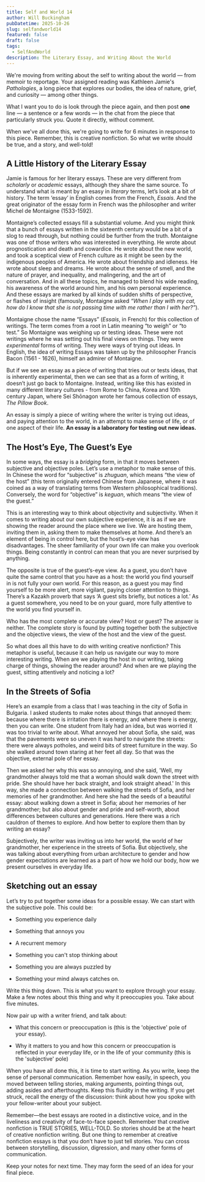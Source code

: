 ```yaml
---
title: Self and World 14
author: Will Buckingham
pubDatetime: 2025-10-26
slug: selfandworld14
featured: false
draft: false
tags:
  - SelfAndWorld
description: The Literary Essay, and Writing About the World
---
```

We're moving from writing about the self to writing about the world — from memoir to reportage. Your assigned reading was Kathleen Jamie's _Pathologies_, a long piece that explores our bodies, the idea of nature, grief, and curiosity — among other things.

What I want you to do is look through the piece again, and then post **one** line — a sentence or a few words — in the chat from the piece that particularly struck you. Quote it directly, without comment.

When we've all done this, we're going to write for 6 minutes in response to this piece. Remember, this is creative nonfiction. So what we write should be true, and a story, and well-told!

## A Little History of the Literary Essay

Jamie is famous for her literary essays. These are very different from _scholarly_ or _academic_ essays, although they share the same source. To understand what is meant by an esasy in _literary_ terms, let’s look at a bit of history. The term ‘essay’ in English comes from the French, _Essais_. And the great originator of the essay form in French was the philosopher and writer Michel de Montaigne (1533-1592).

Montaigne’s collected essays fill a substantial volume. And you might think that a bunch of essays written in the sixteenth century would be a bit of a slog to read through, but nothing could be further from the truth. Montaigne was one of those writers who was interested in everything. He wrote about prognostication and death and cowardice. He wrote about the new world, and took a sceptical view of French culture as it might be seen by the indigenous peoples of America. He wrote about friendship and idleness. He wrote about sleep and dreams. He wrote about the sense of smell, and the nature of prayer, and inequality, and malingering, and the art of conversation. And in all these topics, he managed to blend his wide reading, his awareness of the world around him, and his own personal experience. And these essays are marked by all kinds of sudden shifts of perspective, or flashes of insight (famously, Montaigne asked _“When I play with my cat, how do I know that she is not passing time with me rather than I with her?”_).

Montaigne chose the name “Essays” (_Essais_, in French) for this collection of writings. The term comes from a root in Latin meaning “to weigh” or “to test.” So Montaigne was weighing up or testing ideas. These were not writings where he was setting out his final views on things. They were _experimental_ forms of writing. They were ways of trying out ideas. In English, the idea of writing Essays was taken up by the philosopher Francis Bacon (1561 - 1626), himself an admirer of Montaigne.

But if we see an essay as a piece of writing that tries out or tests ideas, that is inherently experimental, then we can see that as a form of writing, it doesn’t just go back to Montaigne. Instead, writing like this has existed in many different literary cultures - from Rome to China, Korea and 10th century Japan, where Sei Shōnagon wrote her famous collection of essays, _The Pillow Book_.

An essay is simply a piece of writing where the writer is trying out ideas, and paying attention to the world, in an attempt to make sense of life, or of one aspect of their life. **An essay is a laboratory for testing out new ideas.**

## The Host’s Eye, The Guest’s Eye

In some ways, the essay is a _bridging_ form, in that it moves between subjective and objective poles. Let’s use a metaphor to make sense of this. In Chinese the word for “subjective” is _zhuguan_, which means “the view of the host” (this term originally entered Chinese from Japanese, where it was coined as a way of translating terms from Western philosophical traditions). Conversely, the word for “objective” is _keguan_, which means “the view of the guest.”

This is an interesting way to think about objectivity and subjectivity. When it comes to writing about our own subjective experience, it is as if we are showing the reader around the place where we live. We are hosting them, inviting them in, asking them to make themselves at home. And there’s an element of being in control here, but the host’s-eye view has disadvantages. The sheer familiarity of your own life can make you overlook things. Being constantly in control can mean that you are never surprised by anything.

The opposite is true of the guest’s-eye view. As a guest, you don’t have quite the same control that you have as a host: the world you find yourself in is not fully your own world. For this reason, as a guest you may find yourself to be more alert, more vigilant, paying closer attention to things. There’s a Kazakh proverb that says ‘A guest sits briefly, but notices a lot.’ As a guest somewhere, you need to be on your guard, more fully attentive to the world you find yourself in.

Who has the most complete or accurate view? Host or guest? The answer is neither. The complete story is found by putting together both the subjective and the objective views, the view of the host and the view of the guest.

So what does all this have to do with writing creative nonfiction? This metaphor is useful, because it can help us navigate our way to more interesting writing. When are we playing the host in our writing, taking charge of things, showing the reader around? And when are we playing the guest, sitting attentively and noticing a lot?

## In the Streets of Sofia

Here’s an example from a class that I was teaching in the city of Sofia in Bulgaria. I asked students to make notes about things that annoyed them: because where there is irritation there is energy, and where there is energy, then you can write. One student from Italy had an idea, but was worried it was too trivial to write about. What annoyed her about Sofia, she said, was that the pavements were so uneven it was hard to navigate the streets: there were always potholes, and weird bits of street furniture in the way. So she walked around town staring at her feet all day. So that was the objective, external pole of her essay.

Then we asked her why this was so annoying, and she said, 'Well, my grandmother always told me that a woman should walk down the street with pride. She should have her back straight, and look straight ahead.' In this way, she made a connection between walking the streets of Sofia, and her memories of her grandmother. And here she had the seeds of a beautiful essay: about walking down a street in Sofia; about her memories of her grandmother; but also about gender and pride and self-worth, about differences between cultures and generations. Here there was a rich cauldron of themes to explore. And how better to explore them than by writing an essay?

Subjectively, the writer was inviting us into her world, the world of her grandmother, her experience in the streets of Sofia. But objectively, she was talking about everything from urban architecture to gender and how gender expectations are learned as a part of how we hold our body, how we present ourselves in everyday life.

## Sketching out an essay

Let’s try to put together some ideas for a possible essay. We can start with the subjective pole. This could be:

*   Something you experience daily
    
*   Something that annoys you
    
*   A recurrent memory
    
*   Something you can't stop thinking about
    
*   Something you are always puzzled by
    
*   Something your mind always catches on.
    

Write this thing down. This is what you want to explore through your essay. Make a few notes about this thing and why it preoccupies you. Take about five minutes.

Now pair up with a writer friend, and talk about:

*   What this concern or preoccupation is (this is the 'objective' pole of your essay).
    
*   Why it matters to you and how this concern or preoccupation is reflected in your everyday life, or in the life of your community (this is the 'subjective' pole)
    

When you have all done this, it is time to start writing. As you write, keep the sense of personal communication. Remember how easily, in speech, you moved between telling stories, making arguments, pointing things out, adding asides and afterthoughts. Keep this fluidity in the writing. If you get struck, recall the energy of the discussion: think about how you spoke with your fellow-writer about your subject.

Remember—the best essays are rooted in a distinctive voice, and in the liveliness and creativity of face-to-face speech. Remember that creative nonfiction is TRUE STORIES, WELL-TOLD. So stories should be at the heart of creative nonfiction writing. But one thing to remember at creative nonfiction essays is that you don’t have to just tell stories. You can cross between storytelling, discussion, digression, and many other forms of communication.

Keep your notes for next time. They may form the seed of an idea for your final piece.